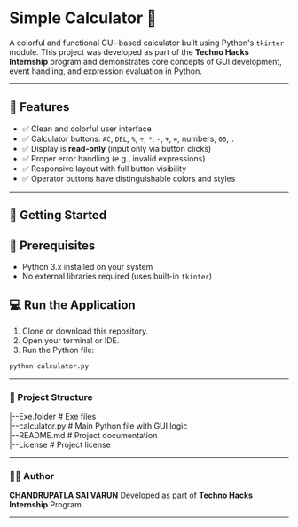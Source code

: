 # Simple Calculator 🧮

A colorful and functional GUI-based calculator built using Python's `tkinter` module. This project was developed as part of the **Techno Hacks Internship** program and demonstrates core concepts of GUI development, event handling, and expression evaluation in Python.

---

## 📌 Features

- ✅ Clean and colorful user interface
- ✅ Calculator buttons: `AC`, `DEL`, `%`, `÷`, `*`, `-`, `+`, `=`, numbers, `00`, `.`
- ✅ Display is **read-only** (input only via button clicks)
- ✅ Proper error handling (e.g., invalid expressions)
- ✅ Responsive layout with full button visibility
- ✅ Operator buttons have distinguishable colors and styles

---

## 🚀 Getting Started

## 🔧 Prerequisites

- Python 3.x installed on your system
- No external libraries required (uses built-in `tkinter`)

## 💻 Run the Application

1. Clone or download this repository.
2. Open your terminal or IDE.
3. Run the Python file:

```bash
python calculator.py
```
---

### 📂 Project Structure

|--Exe.folder          # Exe files<br>
|--calculator.py       # Main Python file with GUI logic<br>
|--README.md           # Project documentation<br>
|--License             # Project license<br>

---

### 🙋‍♂️ Author
**CHANDRUPATLA SAI VARUN**
Developed as part of **Techno Hacks Internship** Program

---
